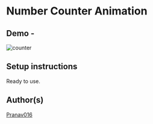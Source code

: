 # Number Counter Animation

## Demo -

![counter](https://user-images.githubusercontent.com/54665036/121496756-634d1300-c9f8-11eb-8d6c-ef3c45b8c441.gif)


## Setup instructions

Ready to use.

## Author(s)

[Pranav016](https://github.com/Pranav016)
